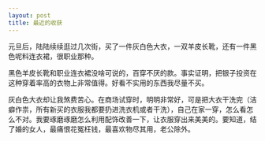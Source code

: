 ```yaml
---
layout: post
title: 最近的收获
---
```




元旦后，陆陆续续逛过几次街，买了一件灰白色大衣，一双羊皮长靴，还有一件黑色呢料连衣裙，很职业那种。

黑色羊皮长靴和职业连衣裙没啥可说的，百穿不厌的款。事实证明，把银子投资在这种穿着率高的衣物上非常值得。好看不实用的东西我尽量不买。

灰白色大衣却让我煞费苦心。在商场试穿时，明明非常好，可是把大衣干洗完（洁癖作祟，所有新买的衣服我都要扔进洗衣机或者干洗），自己在家一穿，怎么看怎么不对。我要琢磨琢磨怎么利用配饰改善一下，让衣服穿出来美美的。要知道，结了婚的女人，最痛恨花冤枉钱，最喜欢物尽其用，老公除外。
